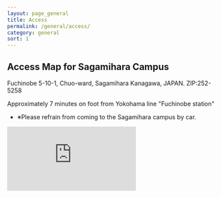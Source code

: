 ```yaml
---
layout: page_general
title: Access
permalink: /general/access/
category: general
sort: 1
---
```


## Access Map for Sagamihara Campus

Fuchinobe 5-10-1, Chuo-ward, Sagamihara Kanagawa, JAPAN.
ZIP:252-5258

Approximately 7 minutes on foot from Yokohama line "Fuchinobe station"

*   <span class="asterisk">※</span>Please refrain from coming to the Sagamihara campus by car.

<iframe class="map" frameborder="0" src="https://api.mapbox.com/styles/v1/mapconcierge02/cjm8jxj7af0cb2slfeksy12pl.html?fresh=true&amp;title=true&amp;access_token=pk.eyJ1IjoibWFwY29uY2llcmdlMDIiLCJhIjoiY2luendwdDdwMTlrd3VnbHlzcmFrbDFldiJ9.8T-zr4Q9B7MJwRtn4Skh8w#16.7/35.566600/139.402624/0"></iframe>